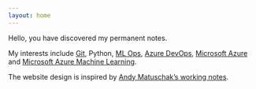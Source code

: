```yaml
---
layout: home
---
```

Hello, you have discovered my permanent notes.

My interests include [Git](notes/Git.md), Python, [ML Ops](notes/Machine-Learning-Operations.md), [Azure DevOps](notes/Azure-DevOps), [Microsoft Azure](notes/Microsoft-Azure) and [Microsoft Azure Machine Learning](notes/Microsoft-Azure-Machine-Learning.md).

The website design is inspired by [ Andy Matuschak’s working notes](https://notes.andymatuschak.org/zWfAoTKF7wKKivTbh7kQLPK).



